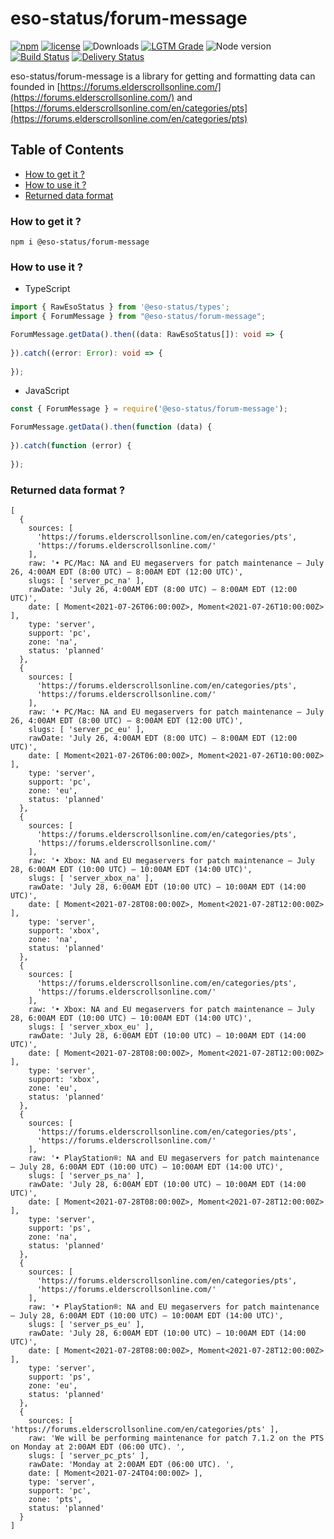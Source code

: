 # eso-status/forum-message
[![npm](https://img.shields.io/npm/v/@eso-status/forum-message)](https://www.npmjs.com/package/@eso-status/forum-message)
[![license](https://img.shields.io/npm/l/@eso-status/forum-message)](https://github.com/eso-status/forum-message/blob/master/LICENSE.md)
<img src="https://img.shields.io/npm/dt/@eso-status/forum-message" alt="Downloads" />
[![LGTM Grade](https://img.shields.io/lgtm/grade/javascript/github/eso-status/forum-message)](https://lgtm.com/projects/g/eso-status/forum-message/context:javascript)
<img src="https://img.shields.io/node/v/@eso-status/forum-message" alt="Node version" />
[![Build Status](https://github.com/eso-status/forum-message/workflows/CI/badge.svg)](https://github.com/eso-status/forum-message/actions/workflows/CI.yaml)
[![Delivery Status](https://github.com/eso-status/forum-message/workflows/CD/badge.svg)](https://github.com/eso-status/forum-message/actions/workflows/CD.yaml)

eso-status/forum-message is a library for getting and formatting data can founded in [https://forums.elderscrollsonline.com/](https://forums.elderscrollsonline.com/) and [https://forums.elderscrollsonline.com/en/categories/pts](https://forums.elderscrollsonline.com/en/categories/pts)

## Table of Contents
- [How to get it ?](#how-to-get-it-)
- [How to use it ?](#how-to-use-it-)
- [Returned data format](#returned-data-format-)

### How to get it ?
```shell
npm i @eso-status/forum-message
```

### How to use it ?
- TypeScript
```typescript
import { RawEsoStatus } from '@eso-status/types';
import { ForumMessage } from "@eso-status/forum-message";

ForumMessage.getData().then((data: RawEsoStatus[]): void => {
  
}).catch((error: Error): void => {
  
});
```
- JavaScript
```javascript
const { ForumMessage } = require('@eso-status/forum-message');

ForumMessage.getData().then(function (data) {
  
}).catch(function (error) {
  
});
```

### Returned data format ?
```text
[
  {
    sources: [
      'https://forums.elderscrollsonline.com/en/categories/pts',
      'https://forums.elderscrollsonline.com/'
    ],
    raw: '• PC/Mac: NA and EU megaservers for patch maintenance – July 26, 4:00AM EDT (8:00 UTC) – 8:00AM EDT (12:00 UTC)',
    slugs: [ 'server_pc_na' ],
    rawDate: 'July 26, 4:00AM EDT (8:00 UTC) – 8:00AM EDT (12:00 UTC)',
    date: [ Moment<2021-07-26T06:00:00Z>, Moment<2021-07-26T10:00:00Z> ],
    type: 'server',
    support: 'pc',
    zone: 'na',
    status: 'planned'
  },
  {
    sources: [
      'https://forums.elderscrollsonline.com/en/categories/pts',
      'https://forums.elderscrollsonline.com/'
    ],
    raw: '• PC/Mac: NA and EU megaservers for patch maintenance – July 26, 4:00AM EDT (8:00 UTC) – 8:00AM EDT (12:00 UTC)',
    slugs: [ 'server_pc_eu' ],
    rawDate: 'July 26, 4:00AM EDT (8:00 UTC) – 8:00AM EDT (12:00 UTC)',
    date: [ Moment<2021-07-26T06:00:00Z>, Moment<2021-07-26T10:00:00Z> ],
    type: 'server',
    support: 'pc',
    zone: 'eu',
    status: 'planned'
  },
  {
    sources: [
      'https://forums.elderscrollsonline.com/en/categories/pts',
      'https://forums.elderscrollsonline.com/'
    ],
    raw: '• Xbox: NA and EU megaservers for patch maintenance – July 28, 6:00AM EDT (10:00 UTC) – 10:00AM EDT (14:00 UTC)',
    slugs: [ 'server_xbox_na' ],
    rawDate: 'July 28, 6:00AM EDT (10:00 UTC) – 10:00AM EDT (14:00 UTC)',
    date: [ Moment<2021-07-28T08:00:00Z>, Moment<2021-07-28T12:00:00Z> ],
    type: 'server',
    support: 'xbox',
    zone: 'na',
    status: 'planned'
  },
  {
    sources: [
      'https://forums.elderscrollsonline.com/en/categories/pts',
      'https://forums.elderscrollsonline.com/'
    ],
    raw: '• Xbox: NA and EU megaservers for patch maintenance – July 28, 6:00AM EDT (10:00 UTC) – 10:00AM EDT (14:00 UTC)',
    slugs: [ 'server_xbox_eu' ],
    rawDate: 'July 28, 6:00AM EDT (10:00 UTC) – 10:00AM EDT (14:00 UTC)',
    date: [ Moment<2021-07-28T08:00:00Z>, Moment<2021-07-28T12:00:00Z> ],
    type: 'server',
    support: 'xbox',
    zone: 'eu',
    status: 'planned'
  },
  {
    sources: [
      'https://forums.elderscrollsonline.com/en/categories/pts',
      'https://forums.elderscrollsonline.com/'
    ],
    raw: '• PlayStation®: NA and EU megaservers for patch maintenance – July 28, 6:00AM EDT (10:00 UTC) – 10:00AM EDT (14:00 UTC)',
    slugs: [ 'server_ps_na' ],
    rawDate: 'July 28, 6:00AM EDT (10:00 UTC) – 10:00AM EDT (14:00 UTC)',
    date: [ Moment<2021-07-28T08:00:00Z>, Moment<2021-07-28T12:00:00Z> ],
    type: 'server',
    support: 'ps',
    zone: 'na',
    status: 'planned'
  },
  {
    sources: [
      'https://forums.elderscrollsonline.com/en/categories/pts',
      'https://forums.elderscrollsonline.com/'
    ],
    raw: '• PlayStation®: NA and EU megaservers for patch maintenance – July 28, 6:00AM EDT (10:00 UTC) – 10:00AM EDT (14:00 UTC)',
    slugs: [ 'server_ps_eu' ],
    rawDate: 'July 28, 6:00AM EDT (10:00 UTC) – 10:00AM EDT (14:00 UTC)',
    date: [ Moment<2021-07-28T08:00:00Z>, Moment<2021-07-28T12:00:00Z> ],
    type: 'server',
    support: 'ps',
    zone: 'eu',
    status: 'planned'
  },
  {
    sources: [ 'https://forums.elderscrollsonline.com/en/categories/pts' ],
    raw: 'We will be performing maintenance for patch 7.1.2 on the PTS on Monday at 2:00AM EDT (06:00 UTC). ',
    slugs: [ 'server_pc_pts' ],
    rawDate: 'Monday at 2:00AM EDT (06:00 UTC). ',
    date: [ Moment<2021-07-24T04:00:00Z> ],
    type: 'server',
    support: 'pc',
    zone: 'pts',
    status: 'planned'
  }
]
```

